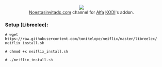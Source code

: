 <p align="center">
  <img src="https://raw.githubusercontent.com/tonikelope/neiflix/master/libreelec/storage/.kodi/addons/plugin.video.alfa/resources/media/channels/fanart/neiflix2_f.png"><br>
  <a href="https://noestasinvitado.com/" target="_blank">Noestasinvitado.com</a> channel for <a href="https://github.com/alfa-addon/addon" target="_blank">Alfa</a> <a href="https://github.com/xbmc/xbmc" target="_blank">KODI</a>'s addon.
</p>

### Setup (Libreelec):
`# wget https://raw.githubusercontent.com/tonikelope/neiflix/master/libreelec/neiflix_install.sh`

`# chmod +x neiflix_install.sh`

`# ./neiflix_install.sh`
